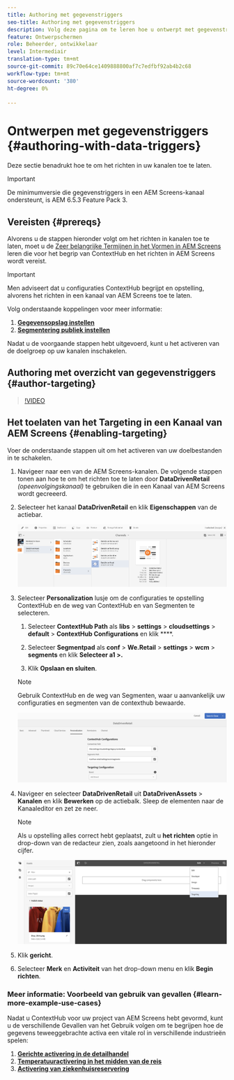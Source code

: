 ```yaml
---
title: Authoring met gegevenstriggers
seo-title: Authoring met gegevenstriggers
description: Volg deze pagina om te leren hoe u ontwerpt met gegevenstriggers.
feature: Ontwerpschermen
role: Beheerder, ontwikkelaar
level: Intermediair
translation-type: tm+mt
source-git-commit: 89c70e64ce1409888800af7c7edfbf92ab4b2c68
workflow-type: tm+mt
source-wordcount: '380'
ht-degree: 0%

---
```



# Ontwerpen met gegevenstriggers {#authoring-with-data-triggers}

Deze sectie benadrukt hoe te om het richten in uw kanalen toe te laten.

>[!IMPORTANT]
>
>De minimumversie die gegevenstriggers in een AEM Screens-kanaal ondersteunt, is AEM 6.5.3 Feature Pack 3.

## Vereisten {#prereqs}

Alvorens u de stappen hieronder volgt om het richten in kanalen toe te laten, moet u de [Zeer belangrijke Termijnen in het Vormen in AEM Screens](configuring-context-hub.md) leren die voor het begrip van ContextHub en het richten in AEM Screens wordt vereist.

>[!IMPORTANT]
>
>Men adviseert dat u configuraties ContextHub begrijpt en opstelling, alvorens het richten in een kanaal van AEM Screens toe te laten.

Volg onderstaande koppelingen voor meer informatie:

1. **[Gegevensopslag instellen](configuring-context-hub.md)**
1. **[Segmentering publiek instellen](configuring-context-hub.md)**

Nadat u de voorgaande stappen hebt uitgevoerd, kunt u het activeren van de doelgroep op uw kanalen inschakelen.

## Authoring met overzicht van gegevenstriggers {#author-targeting}

>[!VIDEO](https://video.tv.adobe.com/v/31921)

## Het toelaten van het Targeting in een Kanaal van AEM Screens {#enabling-targeting}

Voer de onderstaande stappen uit om het activeren van uw doelbestanden in te schakelen.

1. Navigeer naar een van de AEM Screens-kanalen. De volgende stappen tonen aan hoe te om het richten toe te laten door **DataDrivenRetail** *(opeenvolgingskanaal)* te gebruiken die in een Kanaal van AEM Screens wordt gecreeerd.

1. Selecteer het kanaal **DataDrivenRetail** en klik **Eigenschappen** van de actiebar.

   ![screen_shot_2019-05-01at4332pm](assets/screen_shot_2019-05-01at43332pm.png)

1. Selecteer **Personalization** lusje om de configuraties te opstelling ContextHub en de weg van ContextHub en van Segmenten te selecteren.

   1. Selecteer **ContextHub Path** als **libs** > **settings** > **cloudsettings** > **default** > **ContextHub Configurations** en klik ****.

   1. Selecteer **Segmentpad** als **conf** > **We.Retail** > **settings** > **wcm** > **segments** en klik **Selecteer a1 >.**

   1. Klik **Opslaan en sluiten**.
   >[!NOTE]
   >
   >Gebruik ContextHub en de weg van Segmenten, waar u aanvankelijk uw configuraties en segmenten van de contexthub bewaarde.

   ![screen_shot_2019-05-01at44030pm](assets/screen_shot_2019-05-01at44030pm.png)

1. Navigeer en selecteer **DataDrivenRetail** uit **DataDrivenAssets** > **Kanalen** en klik **Bewerken** op de actiebalk. Sleep de elementen naar de Kanaaleditor en zet ze neer.

   >[!NOTE]
   >
   >Als u opstelling alles correct hebt geplaatst, zult u **het richten** optie in drop-down van de redacteur zien, zoals aangetoond in het hieronder cijfer.

   ![screen_shot_2019-05-01at44231pm](assets/screen_shot_2019-05-01at44231pm.png)

1. Klik **gericht**.

1. Selecteer **Merk** en **Activiteit** van het drop-down menu en klik **Begin richten**.

### Meer informatie: Voorbeeld van gebruik van gevallen {#learn-more-example-use-cases}

Nadat u ContextHub voor uw project van AEM Screens hebt gevormd, kunt u de verschillende Gevallen van het Gebruik volgen om te begrijpen hoe de gegevens teweeggebrachte activa een vitale rol in verschillende industrieën spelen:

1. **[Gerichte activering in de detailhandel](retail-inventory-activation.md)**
1. **[Temperatuuractivering in het midden van de reis](local-temperature-activation.md)**
1. **[Activering van ziekenhuisreservering](hospitality-reservation-activation.md)**
